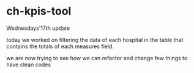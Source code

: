 # ch-kpis-tool

Wednesdays'17th update

today we worked on filtering the data of each hospital in the table that contains the totals of each measures field. 

we are now trying to see how we can refactor and change few things to have clean codes